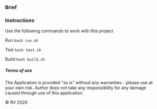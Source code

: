 ### Brief

### Instructions

Use the following commands to work with this project

Run
`bash run.sh`

Test
`bash test.sh`

Build
`bash build.sh`


##### Terms of use
The Application is provided "as is" without any warranties - please use at your own risk. 
Author does not take any responsibility for any damage caused through use of this application.

© RV 2020